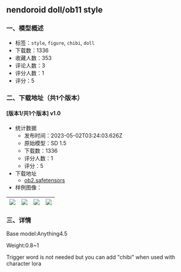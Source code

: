 ## nendoroid doll/ob11 style
### 一、模型概述

- 标签：`style`, `figure`, `chibi`, `doll`
- 下载数：1336
- 收藏人数：353
- 评论人数：3
- 评分人数：1
- 评分：5

### 二、下载地址（共1个版本）

#### [版本1/共1个版本] v1.0

- 统计数据
  - 发布时间：2023-05-02T03:24:03.626Z
  - 原始模型：SD 1.5
  - 下载数：1336
  - 评分人数：1
  - 评分：5
- 下载地址
  - [ob2.safetensors](https://civitai.com/api/download/models/60242)
- 样例图像：

| <img src="https://image.civitai.com/xG1nkqKTMzGDvpLrqFT7WA/957ce9b0-530d-4e5a-f0c3-228e835a8000/width=450/657889.jpeg" /> | <img src="https://image.civitai.com/xG1nkqKTMzGDvpLrqFT7WA/1fae92e6-a0ca-4787-ca15-fe0bced24500/width=450/657883.jpeg" /> | <img src="https://image.civitai.com/xG1nkqKTMzGDvpLrqFT7WA/2d826749-ea6f-4f53-a4de-4342f1716400/width=450/657882.jpeg" /> | <img src="https://image.civitai.com/xG1nkqKTMzGDvpLrqFT7WA/734e4bba-7322-492e-55a1-bc4c068c2500/width=450/657900.jpeg" /> |
| ---- | ---- | ---- | ---- |


### 三、详情
<p>Base model:Anything4.5</p><p>Weight:0.8~1</p><p>Trigger word is not needed but you can add "chibi" when used with character lora</p>